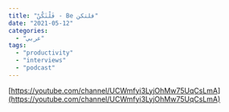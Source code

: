 ```yaml
---
title: "فَلْتَكُنْ - Be فلتكن"
date: "2021-05-12"
categories:
  - "عربي"
tags:
  - "productivity"
  - "interviews"
  - "podcast"
---
```


[https://youtube.com/channel/UCWmfyi3LyjOhMw75UqCsLmA](https://youtube.com/channel/UCWmfyi3LyjOhMw75UqCsLmA)
